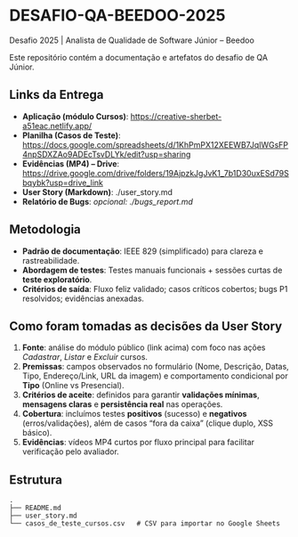 # DESAFIO-QA-BEEDOO-2025
Desafio 2025 | Analista de Qualidade de Software Júnior – Beedoo

Este repositório contém a documentação e artefatos do desafio de QA Júnior.

## Links da Entrega
- **Aplicação (módulo Cursos)**: https://creative-sherbet-a51eac.netlify.app/
- **Planilha (Casos de Teste)**: https://docs.google.com/spreadsheets/d/1KhPmPX12XEEWB7JqIWGsFP4npSDXZAo9ADEcTsvDLYk/edit?usp=sharing
- **Evidências (MP4) – Drive**: https://drive.google.com/drive/folders/19AjpzkJgJvK1_7b1D30uxESd79Sbqybk?usp=drive_link
- **User Story (Markdown)**: ./user_story.md
- **Relatório de Bugs**: _opcional: ./bugs_report.md_

## Metodologia
- **Padrão de documentação**: IEEE 829 (simplificado) para clareza e rastreabilidade.
- **Abordagem de testes**: Testes manuais funcionais + sessões curtas de **teste exploratório**.
- **Critérios de saída**: Fluxo feliz validado; casos críticos cobertos; bugs P1 resolvidos; evidências anexadas.

## Como foram tomadas as decisões da User Story
1. **Fonte**: análise do módulo público (link acima) com foco nas ações _Cadastrar_, _Listar_ e _Excluir_ cursos.
2. **Premissas**: campos observados no formulário (Nome, Descrição, Datas, Tipo, Endereço/Link, URL da imagem) e comportamento condicional por **Tipo** (Online vs Presencial).
3. **Critérios de aceite**: definidos para garantir **validações mínimas**, **mensagens claras** e **persistência real** nas operações.
4. **Cobertura**: incluímos testes **positivos** (sucesso) e **negativos** (erros/validações), além de casos “fora da caixa” (clique duplo, XSS básico).
5. **Evidências**: vídeos MP4 curtos por fluxo principal para facilitar verificação pelo avaliador.

## Estrutura
```
.
├── README.md
├── user_story.md
└── casos_de_teste_cursos.csv   # CSV para importar no Google Sheets
```

